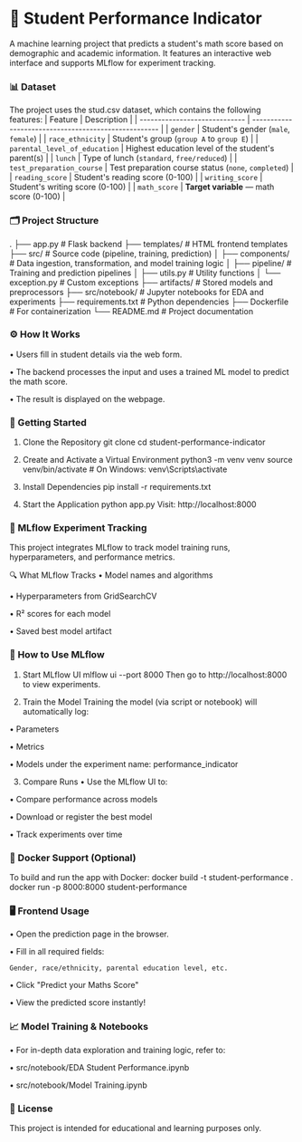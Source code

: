 # 🧠 Student Performance Indicator

A machine learning project that predicts a student's math score based on demographic and academic information. It features an interactive web interface and supports MLflow for experiment tracking.

### 📊 Dataset

The project uses the stud.csv dataset, which contains the following features:
| Feature                       | Description                                          |
| ----------------------------- | ---------------------------------------------------- |
| `gender`                      | Student's gender (`male`, `female`)                  |
| `race_ethnicity`              | Student's group (`group A` to `group E`)             |
| `parental_level_of_education` | Highest education level of the student's parent(s)   |
| `lunch`                       | Type of lunch (`standard`, `free/reduced`)           |
| `test_preparation_course`     | Test preparation course status (`none`, `completed`) |
| `reading_score`               | Student's reading score (0-100)                      |
| `writing_score`               | Student's writing score (0-100)                      |
| `math_score`                  | **Target variable** — math score (0-100)             |


### 🗂️ Project Structure

.
├── app.py                     # Flask backend
├── templates/                # HTML frontend templates
├── src/                      # Source code (pipeline, training, prediction)
│   ├── components/           # Data ingestion, transformation, and model training logic
│   ├── pipeline/             # Training and prediction pipelines
│   ├── utils.py              # Utility functions
│   └── exception.py          # Custom exceptions
├── artifacts/                # Stored models and preprocessors
├── src/notebook/             # Jupyter notebooks for EDA and experiments
├── requirements.txt          # Python dependencies
├── Dockerfile                # For containerization
└── README.md                 # Project documentation

### ⚙️ How It Works

• Users fill in student details via the web form.

• The backend processes the input and uses a trained ML model to predict the math score.

• The result is displayed on the webpage.

### 🚀 Getting Started

1. Clone the Repository
git clone <repo-url>
cd student-performance-indicator

2. Create and Activate a Virtual Environment
python3 -m venv venv
source venv/bin/activate   # On Windows: venv\Scripts\activate

3. Install Dependencies
pip install -r requirements.txt

4. Start the Application
python app.py
Visit: http://localhost:8000

### 🧪 MLflow Experiment Tracking

This project integrates MLflow to track model training runs, hyperparameters, and performance metrics.

🔍 What MLflow Tracks
• Model names and algorithms

• Hyperparameters from GridSearchCV

• R² scores for each model

• Saved best model artifact

### 📌 How to Use MLflow

1. Start MLflow UI
mlflow ui --port 8000
Then go to http://localhost:8000 to view experiments.

2. Train the Model
Training the model (via script or notebook) will automatically log:

• Parameters

• Metrics

• Models under the experiment name: performance_indicator

3. Compare Runs
• Use the MLflow UI to:

• Compare performance across models

• Download or register the best model

• Track experiments over time

### 🐳 Docker Support (Optional)

To build and run the app with Docker:
docker build -t student-performance .
docker run -p 8000:8000 student-performance

### 🖥️ Frontend Usage

• Open the prediction page in the browser.

• Fill in all required fields:

    Gender, race/ethnicity, parental education level, etc.

• Click "Predict your Maths Score"

• View the predicted score instantly!

### 📈 Model Training & Notebooks

• For in-depth data exploration and training logic, refer to:

• src/notebook/EDA Student Performance.ipynb

• src/notebook/Model Training.ipynb

### 📝 License

This project is intended for educational and learning purposes only.

